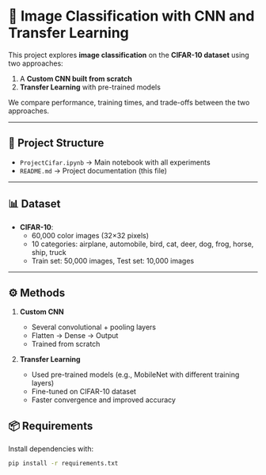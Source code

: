 # 🧠 Image Classification with CNN and Transfer Learning

This project explores **image classification** on the **CIFAR-10 dataset** using two approaches:  
1. A **Custom CNN built from scratch**  
2. **Transfer Learning** with pre-trained models  

We compare performance, training times, and trade-offs between the two approaches.  

---

## 📂 Project Structure
- `ProjectCifar.ipynb` → Main notebook with all experiments  
- `README.md` → Project documentation (this file)  

---

## 📊 Dataset
- **CIFAR-10**:  
  - 60,000 color images (32×32 pixels)  
  - 10 categories: airplane, automobile, bird, cat, deer, dog, frog, horse, ship, truck  
  - Train set: 50,000 images, Test set: 10,000 images  

---

## ⚙️ Methods
1. **Custom CNN**  
   - Several convolutional + pooling layers  
   - Flatten → Dense → Output  
   - Trained from scratch  

2. **Transfer Learning**  
   - Used pre-trained models (e.g., MobileNet with different training layers)  
   - Fine-tuned on CIFAR-10 dataset  
   - Faster convergence and improved accuracy  


## 📦 Requirements
Install dependencies with:  
```bash
pip install -r requirements.txt
